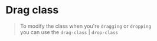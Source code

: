 # Drag class
> To modify the class when you're `dragging` or `dropping`  
you can use the `drag-class` | `drop-class`

<doc-example title="Drag class" file="drag-class" />
